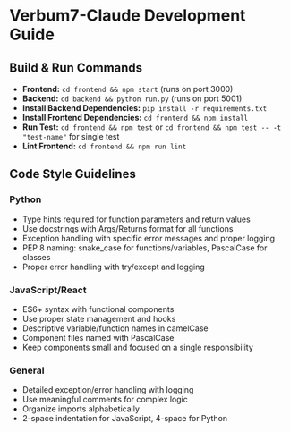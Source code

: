 # Verbum7-Claude Development Guide

## Build & Run Commands
- **Frontend:** `cd frontend && npm start` (runs on port 3000)
- **Backend:** `cd backend && python run.py` (runs on port 5001)
- **Install Backend Dependencies:** `pip install -r requirements.txt`
- **Install Frontend Dependencies:** `cd frontend && npm install`
- **Run Test:** `cd frontend && npm test` or `cd frontend && npm test -- -t "test-name"` for single test
- **Lint Frontend:** `cd frontend && npm run lint`

## Code Style Guidelines
### Python
- Type hints required for function parameters and return values
- Use docstrings with Args/Returns format for all functions
- Exception handling with specific error messages and proper logging
- PEP 8 naming: snake_case for functions/variables, PascalCase for classes
- Proper error handling with try/except and logging

### JavaScript/React
- ES6+ syntax with functional components
- Use proper state management and hooks
- Descriptive variable/function names in camelCase 
- Component files named with PascalCase
- Keep components small and focused on a single responsibility

### General
- Detailed exception/error handling with logging
- Use meaningful comments for complex logic
- Organize imports alphabetically
- 2-space indentation for JavaScript, 4-space for Python